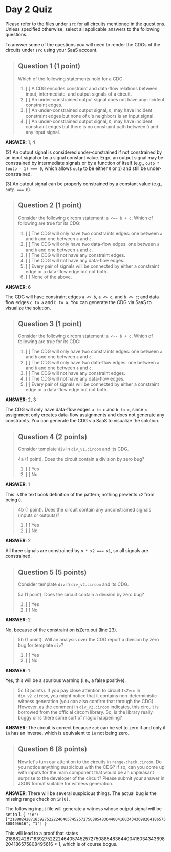 # Day 2 Quiz

Please refer to the files under `src` for all circuits mentioned in
the questions. Unless specified otherwise, select all applicable
answers to the following questions.

To answer some of the questions you will need to render the CDGs of
the circuits under `src` using your SaaS account.

> ## Question 1 (1 point)
>
> Which of the following statements hold for a CDG:
>
> 1. [ ] A CDG encodes constraint and data-flow relations between input, intermediate, and output signals of a circuit.
> 2. [ ] An under-constrained output signal does not have any incident constraint edges.
> 3. [ ] An under-constrained output signal, `O`, may have incident constraint edges but none of `O`'s neighbors is an input signal.
> 4. [ ] An under-constrained output signal, `O`, may have incident constraint edges but there is no constraint path between `O` and any input signal.

**ANSWER**: 1, 4

(2) An output signal is considered under-constrained if not constrained by an input signal or by a signal constant value. Ergo, an output signal may be constrained by intermediate signals or by a function of itself (e.g., `outp * (outp - 1) === 0`, which allows `outp` to be either `0` or `1`) and still be under-constrained.

(3) An output signal can be properly constrained by a constant value (e.g., `outp === 0`).

> ## Question 2 (1 point)
>
> Consider the following circom statement: `a <== b + c`. Which of following are true for its CDG:
>
> 1. [ ] The CDG will only have two constraints edges: one between `a` and `b` and one between `a` and `c`.
> 2. [ ] The CDG will only have two data-flow edges: one between `a` and `b` and one between `a` and `c`.
> 3. [ ] The CDG will not have any constraint edges.
> 4. [ ] The CDG will not have any data-flow edges.
> 5. [ ] Every pair of signals will be connected by either a constraint edge or a data-flow edge but not both.
> 6. [ ] None of the above.

**ANSWER**: 6

The CDG will have constraint edges `a <> b`, `a <> c`, and `b <> c`; and data-flow edges `c to a` and `b to a`.
You can generate the CDG via SaaS to visualize the solution.

> ## Question 3 (1 point)
>
> Consider the following circom statement: `a <-- b + c`. Which of following are true for its CDG:
>
> 1. [ ] The CDG will only have two constraints edges: one between `a` and `b` and one between `a` and `c`.
> 2. [ ] The CDG will only have two data-flow edges: one between `a` and `b` and one between `a` and `c`.
> 3. [ ] The CDG will not have any constraint edges.
> 4. [ ] The CDG will not have any data-flow edges.
> 5. [ ] Every pair of signals will be connected by either a constraint edge or a data-flow edge but not both.

**ANSWER**: 2, 3

The CDG will only have data-flow edges `a to c` and `b to c`, since `<--` assignment only creates data-flow assignments and does not generate any constraints.
You can generate the CDG via SaaS to visualize the solution.

> ## Question 4 (2 points)
>
> Consider template `div` in `div_v1.circom` and its CDG.
>
> 4a (1 point). Does the circuit contain a division by zero bug?
>
> 1. [ ] Yes
> 2. [ ] No

**ANSWER**: 1

This is the text book definition of the pattern; nothing prevents `x2` from being `0`.

> 4b (1 point). Does the circuit contain any unconstrained signals (inputs or outputs)?
>
> 1. [ ] Yes
> 2. [ ] No

**ANSWER**: 2

All three signals are constrained by `o * x2 === x1`, so all signals are constrained.

> ## Question 5 (5 points)
>
> Consider template `div` in `div_v2.circom` and its CDG.
>
> 5a (1 point). Does the circuit contain a division by zero bug?
>
> 1. [ ] Yes
> 2. [ ] No

**ANSWER**: 2

No, because of the constraint on isZero.out (line 23).

> 5b (1 point). Will an analysis over the CDG report a division by zero bug for template `div`?
>
> 1. [ ] Yes
> 2. [ ] No

**ANSWER**: 1

Yes, this will be a spurious warning (i.e., a false positive).

> 5c (3 points). If you pay close attention to circuit `IsZero` in `div_v2.circom`, you might notice that it contains non-deterministic witness generation (you can also confirm that through the CDG).
> However, as the comment in `div_v2.circom` indicates, this circuit is borrowed from the official circom library.
> So, is the library really buggy or is there some sort of magic happening?

**ANSWER**: The circuit is correct because `out` can be set to zero if and only if `in` has an inverse, which is equivalent to `in` not being zero.

> ## Question 6 (8 points)
>
> Now let's turn our attention to the circuits in `range-check.circom`.
> Do you notice anything suspicious with the CDG?
> If so, can you come up with inputs for the main component that would be an unpleasant surprise to the developer of the circuit?
> Please submit your answer in JSON format suitable for witness generation.

**ANSWER**: There will be several suspicious things. The actual bug is the missing range check on `in[0]`.

The following input file will generate a witness whose output signal will be set to 1.
`
{
"in": ["21888242871839275222246405745257275088548364400416034343698204186575808495616", "1"]
}
`

This will lead to a proof that states 21888242871839275222246405745257275088548364400416034343698204186575808495616 < 1, which is of course bogus.
